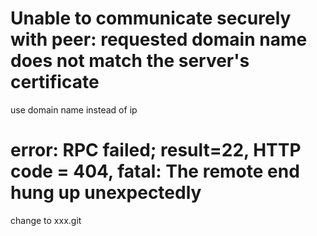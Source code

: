 # Unable to communicate securely with peer: requested domain name does not match the server's certificate
use domain name instead of ip

# error: RPC failed; result=22, HTTP code = 404, fatal: The remote end hung up unexpectedly
change to xxx.git








